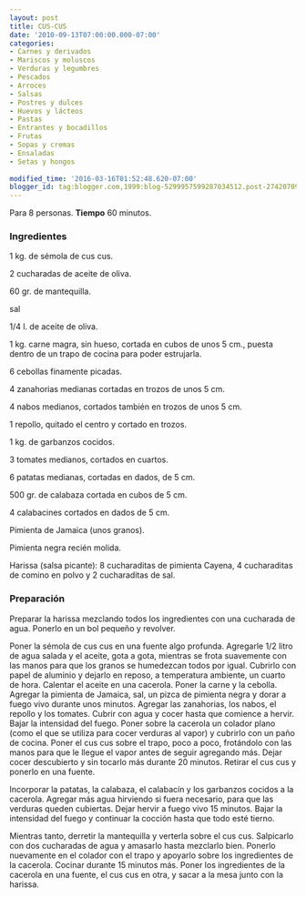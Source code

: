 ```yaml
---
layout: post
title: CUS-CUS
date: '2010-09-13T07:00:00.000-07:00'
categories:
- Carnes y derivados
- Mariscos y moluscos
- Verduras y legumbres
- Pescados
- Arroces
- Salsas
- Postres y dulces
- Huevos y lácteos
- Pastas
- Entrantes y bocadillos
- Frutas
- Sopas y cremas
- Ensaladas
- Setas y hongos
 
modified_time: '2016-03-16T01:52:48.620-07:00'
blogger_id: tag:blogger.com,1999:blog-5299957599287034512.post-2742070983081416206
---
```


Para 8 personas.
<b>Tiempo</b> 60 minutos.

<h3>Ingredientes</h3>

1 kg. de sémola de cus cus.

2 cucharadas de aceite de oliva.

60 gr. de mantequilla.

sal

1/4 l. de aceite de oliva.

1 kg. carne magra, sin hueso, cortada en cubos de unos 5 cm., puesta dentro de un trapo de cocina para poder estrujarla.

6 cebollas finamente picadas.

4 zanahorias medianas cortadas en trozos de unos 5 cm.

4 nabos medianos, cortados también en trozos de unos 5 cm.

1 repollo, quitado el centro y cortado en trozos.

1 kg. de garbanzos cocidos.

3 tomates medianos, cortados en cuartos.

6 patatas medianas, cortadas en dados, de 5 cm.

500 gr. de calabaza cortada en cubos de 5 cm.

4 calabacines cortados en dados de 5 cm.

Pimienta de Jamaica (unos granos).

Pimienta negra recién molida.

Harissa (salsa picante): 8 cucharaditas de pimienta Cayena, 4 cucharaditas de comino en polvo y 2 cucharaditas de sal.

<h3>Preparación</h3>

Preparar la harissa mezclando todos los ingredientes con una cucharada de agua. Ponerlo en un bol pequeño y revolver.

Poner la sémola de cus cus en una fuente algo profunda. Agregarle 1/2 litro de agua salada y el aceite, gota a gota, mientras se frota suavemente con las manos para que los granos se humedezcan todos por igual. Cubrirlo con papel de aluminio y dejarlo en reposo, a temperatura ambiente, un cuarto de hora. Calentar el aceite en una cacerola. Poner la carne y la cebolla. Agregar la pimienta de Jamaica, sal, un pizca de pimienta negra y dorar a fuego vivo durante unos minutos. Agregar las zanahorias, los nabos, el repollo y los tomates. Cubrir con agua y cocer hasta que comience a hervir. Bajar la intensidad del fuego. Poner sobre la cacerola un colador plano (como el que se utiliza para cocer verduras al vapor) y cubrirlo con un paño de cocina. Poner el cus cus sobre el trapo, poco a poco, frotándolo con las manos para que le llegue el vapor antes de seguir agregando más. Dejar cocer descubierto y sin tocarlo más durante 20 minutos. Retirar el cus cus y ponerlo en una fuente.

Incorporar la patatas, la calabaza, el calabacín y los garbanzos cocidos a la cacerola. Agregar más agua hirviendo si fuera necesario, para que las verduras queden cubiertas. Dejar hervir a fuego vivo 15 minutos. Bajar la intensidad del fuego y continuar la cocción hasta que todo esté tierno.

Mientras tanto, derretir la mantequilla y verterla sobre el cus cus. Salpicarlo con dos cucharadas de agua y amasarlo hasta mezclarlo bien. Ponerlo nuevamente en el colador con el trapo y apoyarlo sobre los ingredientes de la cacerola. Cocinar durante 15 minutos más. Poner los ingredientes de la cacerola en una fuente, el cus cus en otra, y sacar a la mesa junto con la harissa.

